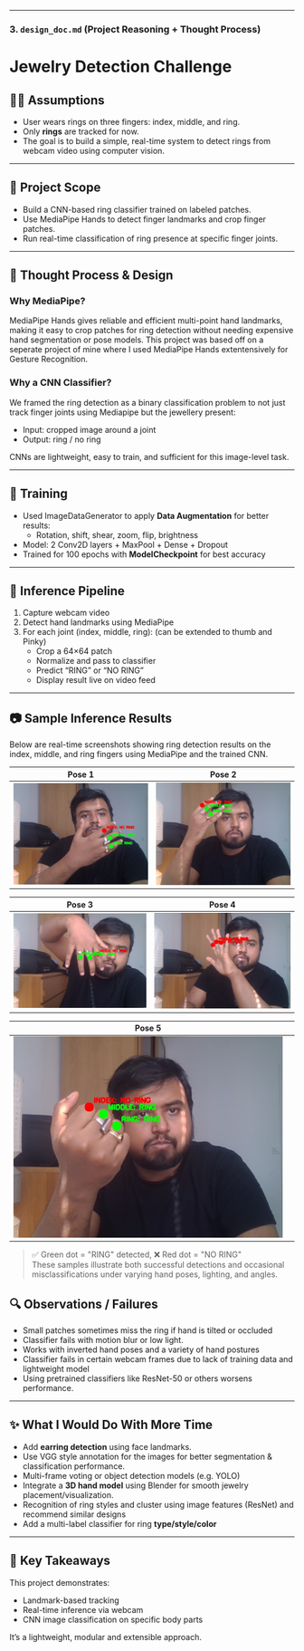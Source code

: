 
---

### 3. **`design_doc.md` (Project Reasoning + Thought Process)**




# Jewelry Detection Challenge

## 👩‍💻 Assumptions

- User wears rings on three fingers: index, middle, and ring.
- Only **rings** are tracked for now.
- The goal is to build a simple, real-time system to detect rings from webcam video using computer vision.

---

## 🎯 Project Scope

- Build a CNN-based ring classifier trained on labeled patches.
- Use MediaPipe Hands to detect finger landmarks and crop finger patches.
- Run real-time classification of ring presence at specific finger joints.

---

## 🧠 Thought Process & Design

### Why MediaPipe?
MediaPipe Hands gives reliable and efficient multi-point hand landmarks, making it easy to crop patches for ring detection without needing expensive hand segmentation or pose models.
This project was based off on a seperate project of mine where I used MediaPipe Hands extentensively for Gesture Recognition.

### Why a CNN Classifier?
We framed the ring detection as a binary classification problem to not just track finger joints using Mediapipe but the jewellery present:
- Input: cropped image around a joint
- Output: ring / no ring

CNNs are lightweight, easy to train, and sufficient for this image-level task.

---

## 🔁 Training

- Used ImageDataGenerator to apply **Data Augmentation** for better results:
  - Rotation, shift, shear, zoom, flip, brightness
- Model: 2 Conv2D layers + MaxPool + Dense + Dropout
- Trained for 100 epochs with **ModelCheckpoint** for best accuracy

---

## 🎥 Inference Pipeline

1. Capture webcam video
2. Detect hand landmarks using MediaPipe
3. For each joint (index, middle, ring): (can be extended to thumb and Pinky)
   - Crop a 64×64 patch
   - Normalize and pass to classifier
   - Predict “RING” or “NO RING”
   - Display result live on video feed

---

## 📷 Sample Inference Results

Below are real-time screenshots showing ring detection results on the index, middle, and ring fingers using MediaPipe and the trained CNN.

| Pose 1 | Pose 2 |
|--------|--------|
| ![](test_samples/test_sample_1.jpg) | ![](test_samples/test_sample_2.jpg) |

| Pose 3 | Pose 4 |
|--------|--------|
| ![](test_samples/test_sample_3.jpg) | ![](test_samples/test_sample_4.jpg) |

| Pose 5 |  |
|--------|--|
| ![](test_samples/test_sample_5.jpg) |  |

> ✅ Green dot = "RING" detected, ❌ Red dot = "NO RING"  
> These samples illustrate both successful detections and occasional misclassifications under varying hand poses, lighting, and angles.


## 🔍 Observations / Failures

- Small patches sometimes miss the ring if hand is tilted or occluded
- Classifier fails with motion blur or low light.
- Works with inverted hand poses and a variety of hand postures
- Classifier fails in certain webcam frames due to lack of training data and lightweight model
- Using pretrained classifiers like ResNet-50 or others worsens performance.


---

## ✨ What I Would Do With More Time

- Add **earring detection** using face landmarks.
- Use VGG style annotation for the images for better segmentation & classification performance.
- Multi-frame voting or object detection models (e.g. YOLO)
- Integrate a **3D hand model** using Blender for smooth jewelry placement/visualization.
- Recognition of ring styles and cluster using image features (ResNet) and recommend similar designs
- Add a multi-label classifier for ring **type/style/color**

---

## 📌 Key Takeaways

This project demonstrates:
- Landmark-based tracking
- Real-time inference via webcam
- CNN image classification on specific body parts

It’s a lightweight, modular  and extensible approach.

